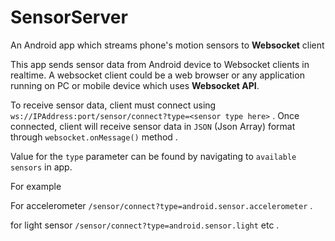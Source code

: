 # SensorServer
 An Android app which streams phone's motion sensors to **Websocket** client 
 
 This app sends sensor data from Android device to Websocket clients in realtime. A websocket client could be a web browser or any application running on PC or mobile device which uses **Websocket API**.
 
 To receive sensor data, client must connect using `ws://IPAddress:port/sensor/connect?type=<sensor type here>` . Once connected, client will receive sensor data in `JSON` (Json Array) format through `websocket.onMessage()` method . 
 
 Value for the `type` parameter can be found by navigating to `available sensors` in app. 
 
 For example
 
 For accelerometer `/sensor/connect?type=android.sensor.accelerometer` .
 
 for light sensor `/sensor/connect?type=android.sensor.light` etc .
 
 

